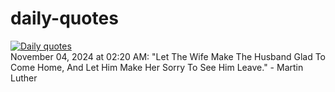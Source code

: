 # daily-quotes
[![Daily quotes](https://github.com/ceepu8/daily-quotes/actions/workflows/daily-quote.yml/badge.svg)](https://github.com/ceepu8/daily-quotes/actions/workflows/daily-quote.yml)<br/>
November 04, 2024 at 02:20 AM: "Let The Wife Make The Husband Glad To Come Home, And Let Him Make Her Sorry To See Him Leave." - Martin Luther
